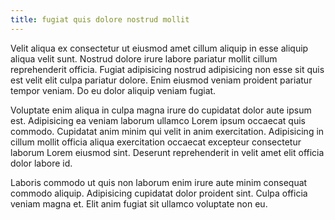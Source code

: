 ```yaml
---
title: fugiat quis dolore nostrud mollit
---
```


Velit aliqua ex consectetur ut eiusmod amet cillum aliquip in esse aliquip aliqua velit sunt. Nostrud dolore irure labore pariatur mollit cillum reprehenderit officia. Fugiat adipisicing nostrud adipisicing non esse sit quis est velit elit culpa pariatur dolore. Enim eiusmod veniam proident pariatur tempor veniam. Do eu dolor aliquip veniam fugiat.

Voluptate enim aliqua in culpa magna irure do cupidatat dolor aute ipsum est. Adipisicing ea veniam laborum ullamco Lorem ipsum occaecat quis commodo. Cupidatat anim minim qui velit in anim exercitation. Adipisicing in cillum mollit officia aliqua exercitation occaecat excepteur consectetur laborum Lorem eiusmod sint. Deserunt reprehenderit in velit amet elit officia dolor labore id.

Laboris commodo ut quis non laborum enim irure aute minim consequat commodo aliquip. Adipisicing cupidatat dolor proident sint. Culpa officia veniam magna et. Elit anim fugiat sit ullamco voluptate non eu.